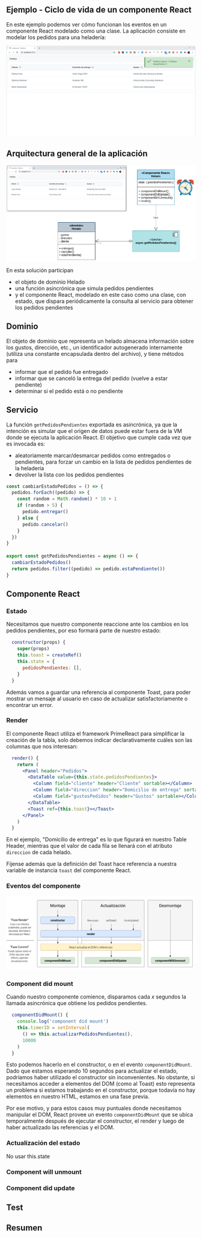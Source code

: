 

## Ejemplo - Ciclo de vida de un componente React

En este ejemplo podemos ver cómo funcionan los eventos en un componente React modelado como una clase. La aplicación consiste en modelar los pedidos para una heladería:

![demo](./images/demo.gif)

## Arquitectura general de la aplicación

![Arquitectura - Diagrama](./images/Arquitectura.png)

En esta solución participan

- el objeto de dominio Helado
- una función asincrónica que simula pedidos pendientes
- y el componente React, modelado en este caso como una clase, con estado, que dispara periódicamente la consulta al servicio para obtener los pedidos pendientes

## Dominio

El objeto de dominio que representa un helado almacena información sobre los gustos, dirección, etc., un identificador autogenerado internamente (utiliza una constante encapsulada dentro del archivo), y tiene métodos para

- informar que el pedido fue entregado
- informar que se canceló la entrega del pedido (vuelve a estar pendiente)
- determinar si el pedido está o no pendiente

## Servicio

La función `getPedidosPendientes` exportada es asincrónica, ya que la intención es simular que el origen de datos puede estar fuera de la VM donde se ejecuta la aplicación React. El objetivo que cumple cada vez que es invocada es:

- aleatoriamente marcar/desmarcar pedidos como entregados o pendientes, para forzar un cambio en la lista de pedidos pendientes de la heladería
- devolver la lista con los pedidos pendientes

```js
const cambiarEstadoPedidos = () => {
  pedidos.forEach((pedido) => {
    const random = Math.random() * 10 + 1
    if (random > 5) {
      pedido.entregar()
    } else {
      pedido.cancelar()
    }
  })
}

export const getPedidosPendientes = async () => {
  cambiarEstadoPedidos()
  return pedidos.filter((pedido) => pedido.estaPendiente())
}
```

## Componente React

### Estado

Necesitamos que nuestro componente reaccione ante los cambios en los pedidos pendientes, por eso formará parte de nuestro estado:

```jsx
  constructor(props) {
    super(props)
    this.toast = createRef()
    this.state = {
      pedidosPendientes: [],
    }
  }
```

Además vamos a guardar una referencia al componente Toast, para poder mostrar un mensaje al usuario en caso de actualizar satisfactoriamente o encontrar un error.

### Render

El componente React utiliza el framework PrimeReact para simplificar la creación de la tabla, solo debemos indicar declarativamente cuáles son las columnas que nos interesan:

```jsx
  render() {
    return (
      <Panel header="Pedidos">
        <DataTable value={this.state.pedidosPendientes}>
          <Column field="cliente" header="Cliente" sortable></Column>
          <Column field="direccion" header="Domicilio de entrega" sortable></Column>
          <Column field="gustosPedidos" header="Gustos" sortable></Column>
        </DataTable>
        <Toast ref={this.toast}></Toast>
      </Panel>
    )
  }
```

En el ejemplo, "Domicilio de entrega" es lo que figurará en nuestro Table Header, mientras que el valor de cada fila se llenará con el atributo `direccion` de cada helado.

Fíjense además que la definición del Toast hace referencia a nuestra variable de instancia `toast` del componente React.

### Eventos del componente

![React Lifecycle Methods](./images/ReactLifecycle.png)

### Component did mount

Cuando nuestro componente comience, disparamos cada _x_ segundos la llamada asincrónica que obtiene los pedidos pendientes. 

```js
  componentDidMount() {
    console.log('component did mount')
    this.timerID = setInterval(
      () => this.actualizarPedidosPendientes(),
      10000
    )
  }
```

Esto podemos hacerlo en el constructor, o en el evento `componentDidMount`. Dado que estamos esperando 10 segundos para actualizar el estado, podríamos haber utilizado el constructor sin inconvenientes. No obstante, si necesitamos acceder a elementos del DOM (como al Toast) esto representa un problema si estamos trabajando en el constructor, porque todavía no hay elementos en nuestro HTML, estamos en una fase previa.

Por ese motivo, y para estos casos muy puntuales donde necesitamos manipular el DOM, React provee un evento `componentDidMount` que se ubica temporalmente después de ejecutar el constructor, el render y luego de haber actualizado las referencias y el DOM.

### Actualización del estado

No usar this.state

### Component will unmount

### Component did update

## Test

## Resumen
